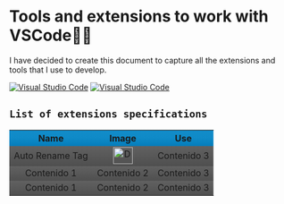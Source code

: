 # **Tools and extensions to work with VSCode**👩‍💻

I have decided to create this document to capture all the extensions and tools that I use to develop.

[![Visual Studio Code](https://badgen.net/badge/icon/vCurrent?icon=linkedin&label=VSCode&color=blue)](https://code.visualstudio.com/)
[![Visual Studio Code](https://badgen.net/badge/icon/Extensions?icon=linkedin&label=VSCode&color=blue)](https://marketplace.visualstudio.com/VSCode)

## `List of extensions specifications`

<table style="text-align: center;">
  <tr style="background: linear-gradient(to bottom, #128cc9, #0f8ac7, #037dbb);">
    <th>Name</th>
    <th>Image</th>
    <th>Use</th>
  </tr>
  <tr style="background: linear-gradient(to bottom, #616161, #4f4f4f);">
    <td>Auto Rename Tag</td>
    <td><img src="https://github.com/VictorArdila/VictorArdila/assets/89551043/cde4b690-f1df-4096-af86-2aef1bf4561b" alt="Descripción de la imagen" width="35" height="30" style="vertical-align: middle"></td>
    <td>Contenido 3</td>
  </tr>
  <tr style="background: linear-gradient(to bottom, #616161, #4f4f4f);">
    <td>Contenido 1</td>
    <td>Contenido 2</td>
    <td>Contenido 3</td>
  </tr>
  <tr style="background: linear-gradient(to bottom, #616161, #4f4f4f);">
    <td>Contenido 1</td>
    <td>Contenido 2</td>
    <td>Contenido 3</td>
  </tr>
</table>

